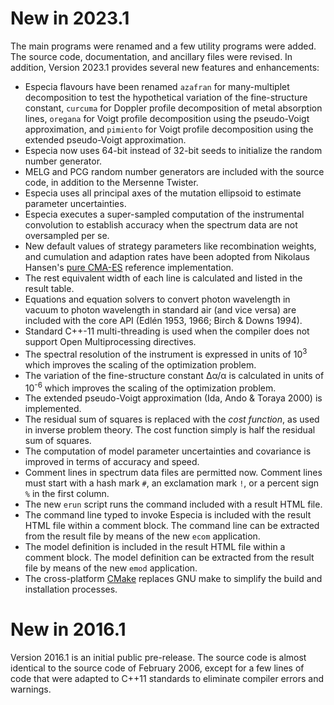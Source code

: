 # New in 2023.1

The main programs were renamed and a few utility programs were added.
The source code, documentation, and ancillary files were revised.
In addition, Version 2023.1 provides several new features and enhancements:

* Especia flavours have been renamed `azafran` for many-multiplet decomposition
  to test the hypothetical variation of the fine-structure constant, `curcuma`
  for Doppler profile decomposition of metal absorption lines, `oregana` for
  Voigt profile decomposition using the pseudo-Voigt approximation, and `pimiento`
  for Voigt profile decomposition using the extended pseudo-Voigt approximation.
* Especia now uses 64-bit instead of 32-bit seeds to initialize the random
  number generator.
* MELG and PCG random number generators are included with the source code, 
  in addition to the Mersenne Twister.
* Especia uses all principal axes of the mutation ellipsoid to estimate parameter 
  uncertainties.
* Especia executes a super-sampled computation of the instrumental convolution 
  to establish accuracy when the spectrum data are not oversampled per se.
* New default values of strategy parameters like recombination weights, 
  and cumulation and adaption rates have been adopted from Nikolaus 
  Hansen's [pure CMA-ES](http://cma.gforge.inria.fr/purecmaes.m) reference 
  implementation.
* The rest equivalent width of each line is calculated and listed in the 
  result table.
* Equations and equation solvers to convert photon wavelength in vacuum 
  to photon wavelength in standard air (and vice versa) are included with 
  the core API (Edlén 1953, 1966; Birch & Downs 1994).
* Standard C++-11 multi-threading is used when the compiler does 
  not support Open Multiprocessing directives.
* The spectral resolution of the instrument is expressed in units of 
  10<sup>3</sup> which improves the scaling of the optimization problem.
* The variation of the fine-structure constant Δα/α is calculated in 
  units of 10<sup>-6</sup> which improves the scaling of the optimization 
  problem.
* The extended pseudo-Voigt approximation (Ida, Ando & Toraya 2000) is 
  implemented.
* The residual sum of squares is replaced with the *cost function*, 
  as used in inverse problem theory. The cost function simply is half the 
  residual sum of squares.
* The computation of model parameter uncertainties and covariance is 
  improved in terms of accuracy and speed.
* Comment lines in spectrum data files are permitted now. Comment lines 
  must start with a hash mark `#`, an exclamation mark `!`, or a percent 
  sign `%` in the first column.
* The new `erun` script runs the command included with a result HTML file.
* The command line typed to invoke Especia is included with the result HTML 
  file within a comment block. The command line can be extracted from the 
  result file by means of the new `ecom` application.
* The model definition is included in the result HTML file within a comment 
  block. The model definition can be extracted from the result file by means 
  of the new `emod` application.
* The cross-platform [CMake](https://cmake.org) replaces GNU make to simplify 
  the build and installation processes.

# New in 2016.1

Version 2016.1 is an initial public pre-release. The source code is almost
identical to the source code of February 2006, except for a few lines of code
that were adapted to C++11 standards to eliminate compiler errors and warnings.
